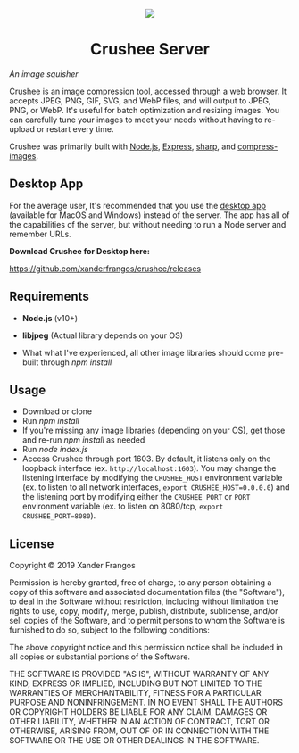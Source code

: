 <p align="center">
  <img src="https://crushee.app/assets/img/icon.svg">
</p>
<h1 align="center">Crushee Server</h1>

*An image squisher*

Crushee is an image compression tool, accessed through a web browser. It accepts JPEG, PNG, GIF, SVG, and WebP files, and will output to JPEG, PNG, or WebP. It's useful for batch optimization and resizing images. You can carefully tune your images to meet your needs without having to re-upload or restart every time.

Crushee was primarily built with [Node.js](https://nodejs.org/), [Express](https://expressjs.com/), [sharp](https://github.com/lovell/sharp/), and [compress-images](https://github.com/semiromid/compress-images).



## Desktop App

For the average user, It's recommended that you use the [desktop app](https://github.com/xanderfrangos/crushee) (available for MacOS and Windows) instead of the server. The app has all of the capabilities of the server, but without needing to run a Node server and remember URLs.

**Download Crushee for Desktop here:**

<https://github.com/xanderfrangos/crushee/releases>



## Requirements

- **Node.js** (v10+)

- **libjpeg** (Actual library depends on your OS)

- What what I've experienced, all other image libraries should come pre-built through *npm install*



## Usage

- Download or clone
- Run *npm install*
- If you're missing any image libraries (depending on your OS), get those and re-run *npm install* as needed
- Run *node index.js*
- Access Crushee through port 1603. By default, it listens only on the loopback interface (ex. `http://localhost:1603`). You may change the listening interface by modifying the `CRUSHEE_HOST` environment variable (ex. to listen to all network interfaces, `export CRUSHEE_HOST=0.0.0.0`) and the listening port by modifying either the `CRUSHEE_PORT` or `PORT` environment variable (ex. to listen on 8080/tcp, `export CRUSHEE_PORT=8080`).



## License

Copyright © 2019 Xander Frangos

Permission is hereby granted, free of charge, to any person obtaining a copy of this software and associated documentation files (the "Software"), to deal in the Software without restriction, including without limitation the rights to use, copy, modify, merge, publish, distribute, sublicense, and/or sell copies of the Software, and to permit persons to whom the Software is furnished to do so, subject to the following conditions:

The above copyright notice and this permission notice shall be included in all copies or substantial portions of the Software.

THE SOFTWARE IS PROVIDED "AS IS", WITHOUT WARRANTY OF ANY KIND, EXPRESS OR IMPLIED, INCLUDING BUT NOT LIMITED TO THE WARRANTIES OF MERCHANTABILITY, FITNESS FOR A PARTICULAR PURPOSE AND NONINFRINGEMENT. IN NO EVENT SHALL THE AUTHORS OR COPYRIGHT HOLDERS BE LIABLE FOR ANY CLAIM, DAMAGES OR OTHER LIABILITY, WHETHER IN AN ACTION OF CONTRACT, TORT OR OTHERWISE, ARISING FROM, OUT OF OR IN CONNECTION WITH THE SOFTWARE OR THE USE OR OTHER DEALINGS IN THE SOFTWARE.
